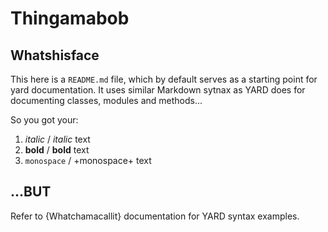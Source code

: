 # Thingamabob

## Whatshisface
This here is a `README.md` file, which by default serves as a starting point for yard documentation.
It uses similar Markdown sytnax as YARD does for documenting classes, modules and methods...

So you got your:

1. *italic* / _italic_ text
1. **bold** / __bold__ text
1. `monospace` / +monospace+ text


## ...BUT
Refer to {Whatchamacallit} documentation for YARD syntax examples.



